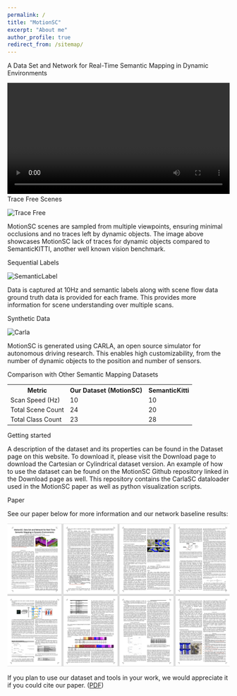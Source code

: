 ```yaml
---
permalink: /
title: "MotionSC"
excerpt: "About me"
author_profile: true
redirect_from: /sitemap/
---
```


<p>A Data Set and Network for Real-Time Semantic Mapping in Dynamic Environments</p>
<div>
    <video autoplay="autoplay" src="./images/MotionSCHomeVideo.mp4" controls="controls" width="100%" />
</div>

<div class="page__lead">
    <div class="page__content">
        <div class="HOME-feature-block">
            <div>
                Trace Free Scenes
                <p>
                    <img src="./images/TraceFree.png" alt="Trace Free">
                </p>
                <p>
                    MotionSC scenes are sampled from multiple viewpoints, ensuring minimal occlusions and no traces left by dynamic objects. The image above showcases MotionSC lack of traces for dynamic objects compared to SemanticKITTI, another well known vision benchmark.
                </p>
            </div>
            <div>
                Sequential Labels
                <p>
                    <img src="./images/SemanticLabel.png" alt="SemanticLabel">
                </p>
                <p>
                    Data is captured at 10Hz and semantic labels along with scene flow data ground truth data is provided for each frame. This provides more information for scene understanding over multiple scans.
                </p>
            </div>
            <div>
                Synthetic Data
                <p>
                    <img src="./images/Carla.png" alt="Carla">
                </p>
                <p>
                    MotionSC is generated using CARLA, an open source simulator for autonomous driving research. This enables high customizability, from the number of dynamic objects to the position and number of sensors.
                </p>
            </div>
            <!-- <p class="small">
                Additional Information here.
            </p> -->
    </div>
    <div class="page__content">
        <p>
        Comparison with Other Semantic Mapping Datasets
        </p>
        <table class="table">
            <tr>
                <th>Metric</th>
                <th>Our Dataset (MotionSC)</th> 
                <th>SemanticKitti</th>
            </tr>
            <tr>
                <td>Scan Speed (Hz)</td> 
                <td>10</td> 
                <td>10</td>
            </tr>
            <tr>
                <td>Total Scene Count</td>
                <td>24</td> 
                <td>20</td>
            </tr>
            <tr>
                <td>Total Class Count</td>
                <td>23</td> 
                <td>28</td>
            </tr>
        </table>
    </div>
</div>

<div class="page__content">
    Getting started
    <p class="small">
        A description of the dataset and its properties can be found in the Dataset page on this website. To download it, please visit the Download page to download the Cartesian or Cylindrical dataset version. An example of how to use the dataset can be found on the MotionSC Github repository linked in the Download page as well. This repository contains the CarlaSC dataloader used in the MotionSC paper as well as python visualization scripts.
    </p>
</div>  


<div class="page__content">
    <div>
        Paper
    </div>
    <p class="small">
        See our paper below for more information and our network baseline results: 
        <div>
            <img src="./images/MotionSCPaperAll.png" alt="MotionSC Paper Here" background-size="cover">
        </div>
        <p class="small">
            If you plan to use our dataset and tools in your work, we would appreciate it if you could cite our paper.
            (<a href="https://github.com/UMich-CURLY/3DMapping">PDF</a>)
        </p>
    </p>
</div>  

